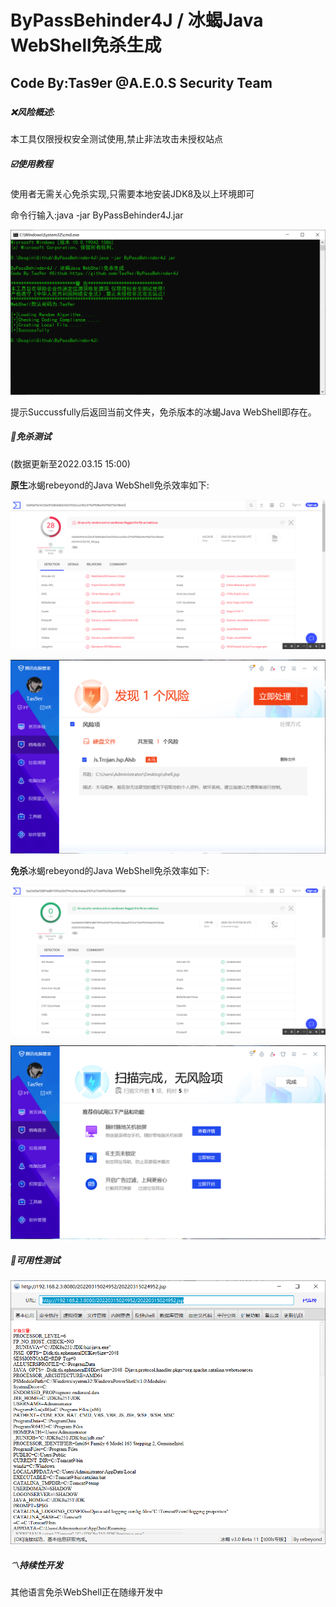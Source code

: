 # ByPassBehinder4J / 冰蝎Java WebShell免杀生成

## Code By:Tas9er @A.E.0.S Security Team

##### 

##### :x:风险概述:

本工具仅限授权安全测试使用,禁止非法攻击未授权站点



##### :ballot_box_with_check:使用教程

使用者无需关心免杀实现,只需要本地安装JDK8及以上环境即可

命令行输入:java -jar ByPassBehinder4J.jar

![01](/image/01.jpg)

提示Succussfully后返回当前文件夹，免杀版本的冰蝎Java WebShell即存在。

##### :trident:免杀测试

(数据更新至2022.03.15 15:00)

**原生**冰蝎rebeyond的Java WebShell免杀效率如下:

![02](/image/02.jpg)



![03](/image/03.jpg)



**免杀**冰蝎rebeyond的Java WebShell免杀效率如下:

![04](/image/04.jpg)

![05](/image/05.jpg)



##### :100:可用性测试

![06](/image/06.jpg)



##### :part_alternation_mark:持续性开发

其他语言免杀WebShell正在随缘开发中
